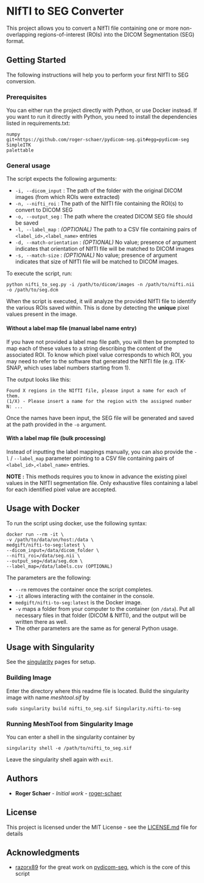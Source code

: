 # NIfTI to SEG Converter

This project allows you to convert a NIfTI file containing
one or more non-overlapping regions-of-interest (ROIs)
into the DICOM Segmentation (SEG) format.

## Getting Started

The following instructions will help you to perform your
first NIfTI to SEG conversion. 

### Prerequisites

You can either run the project directly with Python, or
use Docker instead. If you want to run it directly with
Python, you need to install the dependencies listed in
requirements.txt:

```
numpy
git+https://github.com/roger-schaer/pydicom-seg.git#egg=pydicom-seg
SimpleITK
palettable
```

### General usage

The script expects the following arguments:

* `-i, --dicom_input` :  The path of the folder with the 
original DICOM images (from which ROIs were extracted)
* `-n, --nifti_roi` : The path of the NIfTI file containing 
the ROI(s) to convert to DICOM SEG
* `-o, --output_seg` : The path where the created DICOM SEG 
file should be saved
* `-l, --label_map` : *(OPTIONAL)* The path to a CSV file containing 
pairs of `<label_id>,<label_name>` entries
* `-d, --match-orientation` : *(OPTIONAL)* No value; 
  presence of argument indicates that orientation of NIfTI file will be matched to DICOM images  
* `-s, --match-size` : *(OPTIONAL)* No value; 
  presence of argument indicates that size of NIfTI file will be matched to DICOM images. 
  
To execute the script, run:

```
python nifti_to_seg.py -i /path/to/dicom/images -n /path/to/nifti.nii -o /path/to/seg.dcm
```

When the script is executed, it will analyze the provided 
NIfTI file to identify the various ROIs saved within. This
is done by detecting the **unique** pixel values present in
the image.

#### Without a label map file (manual label name entry)

If you have not provided a label map file path, you will then 
be prompted to map each of these values to a string describing 
the content of the associated ROI. To know which pixel value 
corresponds to which ROI, you may need to refer to the software 
that generated the NIfTI file (e.g. ITK-SNAP, which uses label 
numbers starting from 1).

The output looks like this:

```
Found X regions in the NIfTI file, please input a name for each of them.
(1/X) - Please insert a name for the region with the assigned number N: ...
```

Once the names have been input, the SEG file will be
generated and saved at the path provided in the `-o`
argument.

#### With a label map file (bulk processing)

Instead of inputting the label mappings manually, you can also provide
the `-l` / `--label_map` parameter pointing to a CSV file containing
pairs of `<label_id>,<label_name>` entries.

**NOTE :** This methods requires you to know in advance the existing
pixel values in the NIfTI segmentation file. Only exhaustive files
containing a label for each identified pixel value are accepted.

## Usage with Docker

To run the script using docker, use the following syntax:

``` 
docker run --rm -it \
-v /path/to/data/on/host:/data \
medgift/nifti-to-seg:latest \
--dicom_input=/data/dicom_folder \
--nifti_roi=/data/seg.nii \
--output_seg=/data/seg.dcm \
--label_map=/data/labels.csv (OPTIONAL)
```

The parameters are the following:
* `--rm` removes the container once the script completes.
* `-it` allows interacting with the container in the console.
* `medgift/nifti-to-seg:latest` is the Docker image.
* `-v` maps a folder from your computer to the container (on `/data`). 
Put all necessary files in that folder (DICOM & NIfTI), and the
output will be written there as well.
* The other parameters are the same as for general Python usage.

## Usage with Singularity  

See the [singularity](https://sylabs.io/docs/) pages for setup.

### Building Image
Enter the directory where this readme file is located.
Build the singularity image with name *meshtool.sif* by

```
sudo singularity build nifti_to_seg.sif Singularity.nifti-to-seg
```

### Running MeshTool from Singularity Image

You can enter a shell in the singularity container by

```
singularity shell -e /path/to/nifti_to_seg.sif
```

Leave the singularity shell again with `exit`.

## Authors

* **Roger Schaer** - *Initial work* - [roger-schaer](https://github.com/roger-schaer)

## License

This project is licensed under the MIT License - see the [LICENSE.md](LICENSE.md) file for details

## Acknowledgments

* [razorx89](https://github.com/razorx89) for the great work 
on [pydicom-seg](https://github.com/razorx89/pydicom-seg),
which is the core of this script

